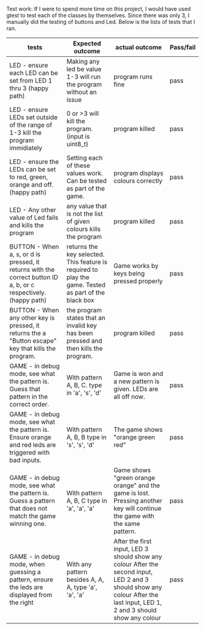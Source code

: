 Test work:
If I were to spend more time on this project, I would have used gtest to test each of the classes by themselves. Since there was only 3, I manually did the testing of buttons and Led.
Below is the lists of tests that I ran.


| tests                                                                                                            | Expected outcome                                                                                      | actual outcome                                                                                                                                                             | Pass/fail |
|------------------------------------------------------------------------------------------------------------------|-------------------------------------------------------------------------------------------------------|----------------------------------------------------------------------------------------------------------------------------------------------------------------------------|-----------|
| LED - ensure each LED can be set from LED 1 thru 3  (happy path)                                                 | Making any led be value 1-3 will  run the program without an issue                                    | program runs fine                                                                                                                                                          | pass      |
| LED - ensure LEDs set outside of the range of 1-3 kill  the program immidiately                                  | 0 or >3 will kill the program.  (input is uint8_t)                                                    | program killed                                                                                                                                                             | pass      |
| LED - ensure the LEDs can be set to red, green, orange and off.  (happy path)                                    | Setting each of these values work.  Can be tested as part of the game.                                | program displays colours correctly                                                                                                                                         | pass      |
| LED - Any other value of Led fails and kills the program                                                         | any value that is not the list of  given colours kills the program                                    | program killed                                                                                                                                                             | pass      |
| BUTTON - When a, s, or d is pressed, it returns with the correct button ID a, b, or c respectively. (happy path) | returns the key selected. This feature is required to play the game. Tested as  part of the black box | Game works by keys being pressed properly                                                                                                                                  | pass      |
| BUTTON - When any other key is pressed, it returns the a  "Button escape" key that kills the program.            | the program states that an invalid key has  been pressed and then kills the program.                  | program killed                                                                                                                                                             | pass      |
| GAME - in debug mode, see what the pattern is. Guess that  pattern in the correct order.                         | With pattern A, B, C. type in 'a', 's', 'd'                                                           | Game is won and a new pattern is given. LEDs are all off now.                                                                                                              | pass      |
| GAME - in debug mode, see what the pattern is. Ensure orange and  red leds are triggered with bad inputs.        | With pattern A, B, B type in 's', 's', 'd'                                                            | The game shows "orange    green   red"                                                                                                                                     | pass      |
| GAME - in debug mode, see what the pattern is. Guess a pattern that does not match the game winning one.         | With pattern A, B, C type in 'a', 'a', 'a'                                                            | Game shows "green    orange   orange" and  the game is lost. Pressing another key will continue the game with the same pattern.                                            | pass      |
| GAME - in debug mode, when guessing a pattern, ensure the leds are  displayed from the right                     | With any pattern besides A, A, A, type 'a', 'a', 'a'                                                  | After the first input, LED 3 should show any colour After the second input, LED 2 and 3 should show any colour After the last input, LED 1, 2 and 3 should show any colour | pass      |